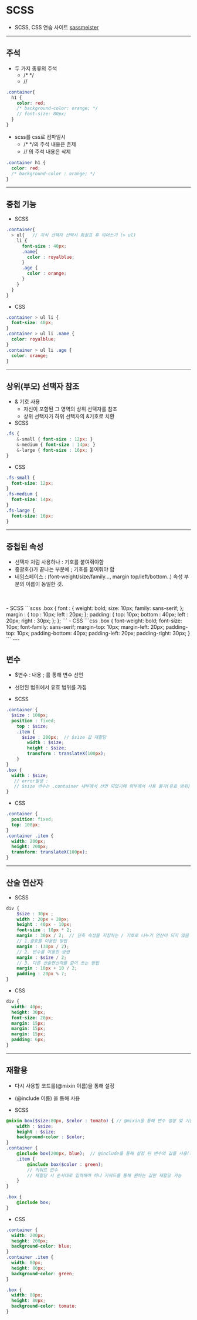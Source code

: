 # SCSS
- SCSS, CSS 연습 사이트
<a href = "https://www.sassmeister.com/">sassmeister</a>
---

## 주석
- 두 가지 종류의 주석
  - /* */
  - //
```scss
.container{
  h1 {
    color: red;
    /* background-color: orange; */
    // font-size: 80px;
  }
}
```
- scss를 css로 컴파일시
  - /* */의 주석 내용은 존제
  - // 의 주석 내용은 삭제
```css
.container h1 {
  color: red;
  /* background-color : orange; */
}
```
---
## 중첩 기능
- SCSS
```scss
.container{
  > ul{   // 자식 선택자 선택시 화살표 후 띄어쓰기 (> ul)
    li {
      font-size : 40px;
      .name{
        color : royalblue;
      }
      .age {
        color : orange;
      }
    }
  }
}
```
- CSS
```css
.container > ul li {
  font-size: 40px;
}
.container > ul li .name {
  color: royalblue;
}
.container > ul li .age {
  color: orange;
}
```
---
## 상위(부모) 선택자 참조
- & 기호 사용
  - 자신이 포함된 그 영역의 상위 선택자를 참조
  - 상위 선택자가 하위 선택자의 &기호로 치환
- SCSS
```scss
.fs {
    &-small { font-size : 12px; }
    &-medium { font-size : 14px; }
    &-large { font-size : 16px; }
}
```
- CSS
```css
.fs-small {
  font-size: 12px;
}
.fs-medium {
  font-size: 14px;
}
.fs-large {
  font-size: 16px;
}
```
---
## 중첩된 속성
- 선택자 처럼 사용하나 : 기호를 붙여줘야함
- 중괄호{}가 끝나는 부분에 ; 기호를 붙여줘야 함
- 네임스페이스 : (font-weight/size/family..., margin top/left/bottom..) 속성 부분의 이름이 동일한 것.
<br>
<br>
- SCSS
```scss
.box {
    font : {
        weight: bold;
        size: 10px;
        family: sans-serif;
    };
    margin : {
        top : 10px;
        left : 20px;
    };
    padding: {
        top: 10px;
        bottom : 40px;
        left : 20px;
        right : 30px;
    };
};
```
- CSS
```css
.box {
  font-weight: bold;
  font-size: 10px;
  font-family: sans-serif;
  margin-top: 10px;
  margin-left: 20px;
  padding-top: 10px;
  padding-bottom: 40px;
  padding-left: 20px;
  padding-right: 30px;
}
```
---

## 변수
- $변수 : 내용 ; 를 통해 변수 선언
- 선언된 범위에서 유효 범위를 가짐

- SCSS
```scss
.container {
  $size : 100px;
  position : fixed;
    top : $size;
    .item {
      $size : 200px;  // $size 값 재할당
        width : $size;
        height : $size;
        transform : translateX(100px);
    }
}
.box {
  width : $size;
   // error발생 :
   // $size 변수는 .container 내부에서 선언 되었기에 외부에서 사용 불가(유효 범위)
}
```
- CSS
```css
.container {
  position: fixed;
  top: 100px;
}
.container .item {
  width: 200px;
  height: 200px;
  transform: translateX(100px);
}
```
---

## 산술 연산자
- SCSS
```scss
div {
    $size : 30px ;
    width : 20px + 20px;
    height : 40px - 10px;
    font-size : 10px * 2;
    margin : 30px / 2;  // 단축 속성을 지칭하는 / 기호로 나누기 연산이 되지 않음
    // 1.괄호를 이용한 방법
    margin : (30px / 2);
    // 2. 변수를 이용한 방법
    margin : $size / 2;
    // 3. 다른 산술연산자를 같이 쓰는 방법
    margin : 10px + 10 / 2;
    padding : 20px % 7;
}
```

- CSS
``` CSS
div {
  width: 40px;
  height: 30px;
  font-size: 20px;
  margin: 15px;
  margin: 15px;
  margin: 15px;
  padding: 6px;
}
```
---

## 재활용
- 다시 사용할 코드를(@mixin 이름)을 통해 설정
- (@include 이름) 을 통해 사용

- SCSS
```scss
@mixin box($size:80px, $color : tomato) { // @mixin을 통해 변수 설정 및 기본 값 설정 가능
    width : $size;
    height : $size;
    background-color : $color;
}
.container {
    @include box(200px, blue);  // @include를 통해 설정 된 변수의 값들 사용(기본 값 재할당 가능)
    .item {
        @include box($color : green);
        // 키워드 인수
        // 재할당 시 순서대로 입력해야 하나 키워드를 통해 원하는 값만 재할당 가능
    }
}

.box {
    @include box;
}
```

- CSS
```CSS
.container {
  width: 200px;
  height: 200px;
  background-color: blue;
}
.container .item {
  width: 80px;
  height: 80px;
  background-color: green;
}

.box {
  width: 80px;
  height: 80px;
  background-color: tomato;
}
```